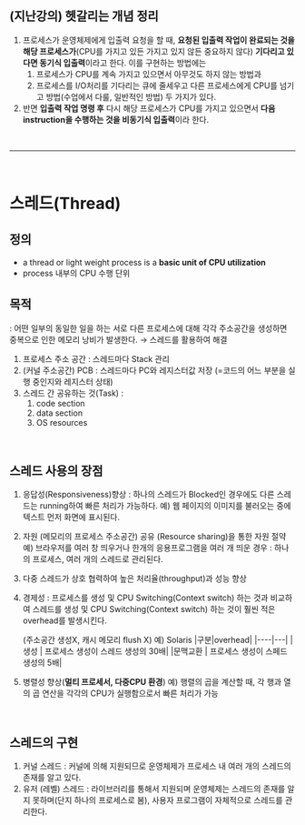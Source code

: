 ## (지난강의) 헷갈리는 개념 정리

1. 프로세스가 운영체제에게 입출력 요청을 할 때, **요청된 입출력 작업이 완료되는 것을 해당 프로세스가**(CPU를 가지고 있든 가지고 있지 않든 중요하지 않다) **기다리고 있다면 동기식 입출력**이라고 한다. 이를 구현하는 방법에는 
    1. 프로세스가 CPU를 계속 가지고 있으면서 아무것도 하지 않는 방법과 
    2. 프로세스를 I/O처리를 기다리는 큐에 줄세우고 다른 프로세스에게 CPU를 넘기고 방법(수업에서 다룰, 일반적인 방법) 두 가지가 있다.  
2. 반면 **입출력 작업 명령 후** 다시 해당 프로세스가 CPU를  가지고 있으면서 **다음 instruction을 수행하는 것을 비동기식 입출력**이라 한다.
<br>

---

<br>

# 스레드(Thread)

## 정의
* a thread or light weight process is a **basic unit of CPU utilization**
* process 내부의 CPU 수행 단위

## 목적
: 어떤 일부의 동일한 일을 하는 서로 다른 프로세스에 대해 각각 주소공간을 생성하면 중복으로 인한 메모리 낭비가 발생한다. → 스레드를 활용하여 해결 

1. 프로세스 주소 공간 : 스레드마다 Stack 관리
2. (커널 주소공간) PCB : 스레드마다 PC와 레지스터값 저장 (=코드의 어느 부분을 실행 중인지와 레지스터 상태)
3. 스레드 간 공유하는 것(Task) :
    1. code section
    2. data section
    3. OS resources

<br>

## 스레드 사용의 장점

1. 응답성(Responsiveness)향상
    : 하나의 스레드가 Blocked인 경우에도 다른 스레드는 running하여 빠른 처리가 가능하다.
    예) 웹 페이지의 이미지를 불러오는 중에 텍스트 먼저 화면에 표시된다.

2. 자원 (메모리의 프로세스 주소공간) 공유 (Resource sharing)을 통한 자원 절약
    예) 브라우저를 여러 창 띄우거나 한개의 응용프로그램을 여러 개 띄운 경우 : 하나의 프로세스, 여러 개의 스레드로 관리된다.

3. 다중 스레드가 상호 협력하여 높은 처리율(throughput)과 성능 향상
4. 경제성 
    : 프로세스를 생성 및 CPU Switching(Context switch) 하는 것과 비교하여 스레드를 생성 및 CPU Switching(Context switch) 하는 것이 훨씬 적은 overhead를 발생시킨다.

    (주소공간 생성X, 캐시 메모리 flush X)
    예) Solaris 
    |구분|overhead|
    |----|---|
    |생성 | 프로세스 생성이 스레드 생성의 30배|
    |문맥교환 | 프로세스 생성이 스페드 생성의 5배|

5. 병렬성 향상(**멀티 프로세서, 다중CPU 환경**)
    예) 행렬의 곱을 계산할 때, 각 행과 열의 곱 연산을 각각의 CPU가 실행함으로서 빠른 처리가 가능

<br>

## 스레드의 구현

1. 커널 스레드 : 커널에 의해 지원되므로 운영체제가 프로세스 내 여러 개의 스레드의 존재를 알고 있다.
2. 유저 (레벨) 스레드 : 라이브러리를 통해서 지원되며 운영체제는 스레드의 존재를 알지 못하며(단지 하나의 프로세스로 봄), 사용자 프로그램이 자체적으로 스레드를 관리한다.
